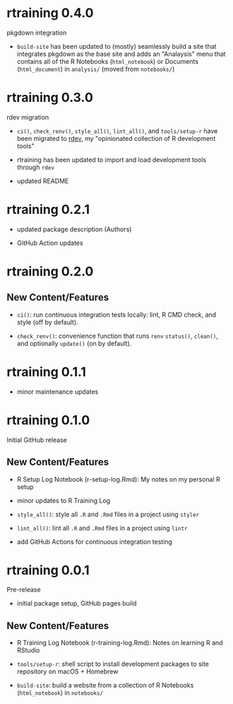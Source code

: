 # rtraining 0.4.0

pkgdown integration

* `build-site` has been updated to (mostly) seamlessly build a site that integrates pkgdown as the base site and adds an "Analaysis" menu that contains all of the R Notebooks (`html_notebook`) or Documents (`html_document`) in `analysis/` (moved from `notebooks/`)

# rtraining 0.3.0

rdev migration

* `ci()`, `check_renv()`, `style_all()`, `lint_all()`, and `tools/setup-r` have been migrated to [rdev](https://jabenninghoff.github.io/rdev/), my "opinionated collection of R development tools"

* rtraining has been updated to import and load development tools through `rdev`

* updated README

# rtraining 0.2.1

* updated package description (Authors)

* GitHub Action updates

# rtraining 0.2.0

## New Content/Features

* `ci()`: run continuous integration tests locally: lint, R CMD check, and style (off by default).

* `check_renv()`: convenience function that runs `renv` `status()`, `clean()`, and optionally `update()` (on by default).

# rtraining 0.1.1

* minor maintenance updates

# rtraining 0.1.0

Initial GitHub release

## New Content/Features

* R Setup Log Notebook (r-setup-log.Rmd): My notes on my personal R setup

* minor updates to R Training Log

* `style_all()`: style all `.R` and `.Rmd` files in a project using `styler`

* `lint_all()`: lint all `.R` and `.Rmd` files in a project using `lintr`

* add GitHub Actions for continuous integration testing

# rtraining 0.0.1

Pre-release

* initial package setup, GitHub pages build

## New Content/Features

* R Training Log Notebook (r-training-log.Rmd): Notes on learning R and RStudio

* `tools/setup-r`: shell script to install development packages to site repository on macOS + Homebrew

* `build-site`: build a website from a collection of R Notebooks (`html_notebook`) in `notebooks/`
